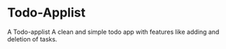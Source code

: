 # Todo-Applist
A Todo-applist
A clean and simple todo app with features like adding and deletion of tasks.
